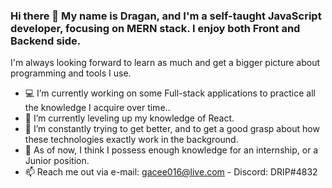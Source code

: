 ### Hi there 👋 My name is Dragan, and I'm a self-taught JavaScript developer, focusing on MERN stack. I enjoy both Front and Backend side. 
I'm always looking forward to learn as much and get a bigger picture about programming and tools I use.

- 💻 I’m currently working on some Full-stack applications to practice all the knowledge I acquire over time..
- 🌱 I’m currently leveling up my knowledge of React. 
- 🤔 I’m constantly trying to get better, and to get a good grasp about how these technologies exactly work in the background.
- 💬 As of now, I think I possess enough knowledge for an internship, or a Junior position.
- 📫 Reach me out via e-mail: gacee016@live.com - Discord: DRIP#4832


<!--
**drip016/drip016** is a ✨ _special_ ✨ repository because its `README.md` (this file) appears on your GitHub profile.

Here are some ideas to get you started:

- 🔭 I’m currently working on ...
- 🌱 I’m currently learning ...
- 👯 I’m looking to collaborate on ...
- 🤔 I’m looking for help with ...
- 💬 Ask me about ...
- 📫 How to reach me: ...
- 😄 Pronouns: ...
- ⚡ Fun fact: ...
-->
